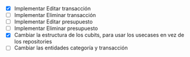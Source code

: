 - [x] Implementar Editar transacción
- [ ] Implementar Eliminar transacción
- [ ] Implementar Editar presupuesto
- [ ] Implementar Eliminar presupuesto
- [x] Cambiar la estructura de los cubits, para usar los usecases en vez de los repositories
- [ ] Cambiar las entidades categoría y transacción